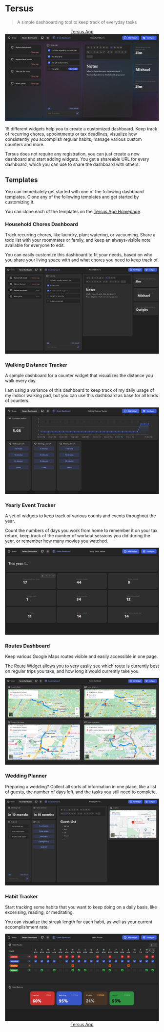 # Tersus

> A simple dashboarding tool to keep track of everyday tasks

<div align="center">
    <a href="https://tersus.lukasbach.com">
        Tersus App
    </a>
</div>

<div align="center">
    <img src="https://github.com/lukasbach/tersus/raw/main/public/dashboards/sample-dark.png" alt="Preview image of Pensieve" />
</div>

15 different widgets help you to create a customized dashboard. Keep track of recurring chores, appointments or tax deadlines, visualize how consistently you accomplish regular habits, manage various custom counters and more.

Tersus does not require any registration, you can just create a new dashboard and start adding widgets. You get a shareable URL for every dashboard, which you can use to share the dashboard with others.

## Templates

You can immediately get started with one of the following dashboard templates. Clone any of the following templates and get started by customizing it.

You can clone each of the templates on the [Tersus App Homepage](https://tersus.lukasbach.com).

### Household Chores Dashboard

Track recurring chores, like laundry, plant watering, or vacuuming. Share a todo list with your roommates or family, and keep an always-visible note available for everyone to edit.

You can easily customize this dashboard to fit your needs, based on who you share your living space with and what chores you need to keep track of.

<div align="center"><img src="https://github.com/lukasbach/tersus/raw/main/public/dashboards/householdchores-dark.png" alt="Template sample" /></div>

### Walking Distance Tracker

A sample dashboard for a counter widget that visualizes the distance you walk every day.

I am using a variance of this dashboard to keep track of my daily usage of my indoor walking pad, but you can use this dashboard as base for all kinds of counters.

<div align="center"><img src="https://github.com/lukasbach/tersus/raw/main/public/dashboards/walkingdistancetracker-dark.png" alt="Template sample" /></div>

### Yearly Event Tracker

A set of widgets to keep track of various counts and events throughout the year.

Count the numbers of days you work from home to remember it on your tax return, keep track of the number of workout sessions you did during the year, or remember how many movies you watched.

<div align="center"><img src="https://github.com/lukasbach/tersus/raw/main/public/dashboards/yearlyeventtracker-dark.png" alt="Template sample" /></div>

### Routes Dashboard

Keep various Google Maps routes visible and easily accessible in one page.

The Route Widget allows you to very easily see which route is currently best on regular trips you take, and how long it would currently take you.

<div align="center"><img src="https://github.com/lukasbach/tersus/raw/main/public/dashboards/routesdashboard-dark.png" alt="Template sample" /></div>

### Wedding Planner

Preparing a wedding? Collect all sorts of information in one place, like a list of guests, the number of days left, and the tasks you still need to complete.

<div align="center"><img src="https://github.com/lukasbach/tersus/raw/main/public/dashboards/weddingplanner-dark.png" alt="Template sample" /></div>

### Habit Tracker

Start tracking some habits that you want to keep doing on a daily basis, like excerising, reading, or meditating.

You can visualize the streak length for each habit, as well as your current accomplishment rate.

<div align="center"><img src="https://github.com/lukasbach/tersus/raw/main/public/dashboards/habittracker-dark.png" alt="Template sample" /></div>

<div align="center">
    <a href="https://tersus.lukasbach.com">
        Tersus App
    </a>
</div>